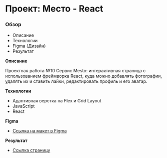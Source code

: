 # Проект: Место - React

### Обзор
* Описание
* Технологии
* Figma (Дизайн)
* Результат

**Описание**

Проектная работа №10 Сервис Mesto: интерактивная страница с использованием фреймворка React, куда можно добавлять фотографии, удалять их и ставить лайки, редактировать профиль и его аватар.

**Технологии**

* Адаптивная верстка на Flex и Grid Layout
* JavaScript
* React

**Figma**

* [Ссылка на макет в Figma](https://www.figma.com/file/2cn9N9jSkmxD84oJik7xL7/JavaScript.-Sprint-4?node-id=0%3A1)

**Результат**

* [Ссылка страницу](https://theslvr.github.io/mesto-react/)